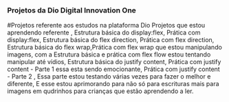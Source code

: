 ### Projetos da Dio Digital Innovation One
#Projetos referente aos estudos na plataforma Dio
Projetos que estou aprendendo referente , Estrutura básica do display:flex, Prática com display:flex, Estrutura básica do flex direction, Prática com flex direction, Estrutura básica do flex wrap,Prática com flex wrap que estou manipulando imagens, com a Estrutura básica e prática com flex flow estou tentando manipular até vídios, Estrutura básica do justify content,  Prática com justify content - Parte 1 essa esta sendo emocionante,  Prática com justify content - Parte 2 ,   Essa parte estou testando várias vezes para fazer o melhor e diferente, E esse estou aprimorando para  não só para escrituras mais para imagens em qudrinhos para crianças que estão aprendendo a ler.
